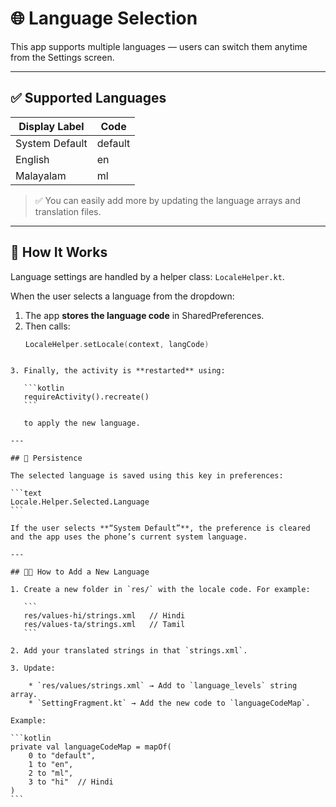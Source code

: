 
# 🌐 Language Selection

This app supports multiple languages — users can switch them anytime from the Settings screen.

---

## ✅ Supported Languages

| Display Label     | Code     |
|-------------------|----------|
| System Default    | default  |
| English           | en       |
| Malayalam         | ml       |

> ✅ You can easily add more by updating the language arrays and translation files.

---

## 🧠 How It Works

Language settings are handled by a helper class: `LocaleHelper.kt`.

When the user selects a language from the dropdown:

1. The app **stores the language code** in SharedPreferences.
2. Then calls:
   ```kotlin
   LocaleHelper.setLocale(context, langCode)
````

3. Finally, the activity is **restarted** using:

   ```kotlin
   requireActivity().recreate()
   ```

   to apply the new language.

---

## 🔁 Persistence

The selected language is saved using this key in preferences:

```text
Locale.Helper.Selected.Language
```

If the user selects **“System Default”**, the preference is cleared and the app uses the phone’s current system language.

---

## 🧑‍🎓 How to Add a New Language

1. Create a new folder in `res/` with the locale code. For example:

   ```
   res/values-hi/strings.xml   // Hindi
   res/values-ta/strings.xml   // Tamil
   ```

2. Add your translated strings in that `strings.xml`.

3. Update:

    * `res/values/strings.xml` → Add to `language_levels` string array.
    * `SettingFragment.kt` → Add the new code to `languageCodeMap`.

Example:

```kotlin
private val languageCodeMap = mapOf(
    0 to "default",
    1 to "en",
    2 to "ml",
    3 to "hi"  // Hindi
)
```


